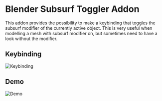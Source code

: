 # Blender Subsurf Toggler Addon

This addon provides the possibility to make a keybinding that toggles the
subsurf modifier of the currently active object. This is very useful when
modelling a mesh with subsurf modifier on, but sometimes need to have a look
without the modifier.


## Keybinding

![Keybinding](https://raw.githubusercontent.com/schtibe/subsurf_toggler/master/assets/keybinding.png)


## Demo

![Demo](https://raw.githubusercontent.com/schtibe/subsurf_toggler/master/assets/animation.gif)
